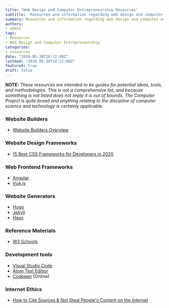 ```yaml
---
title: "Web Design and Computer Entrepreneurship Resources"
subtitle: 'Resources and information regarding web design and computer entrepreneurship.'
summary: Resources and information regarding web design and computer entrepreneurship.
authors:
- admin
tags:
- Resources
- Web Design and Computer Entrepreneurship
categories:
- resources
date: "2020-05-30T10:12:00Z"
lastmod: "2020-05-30T10:21:00Z"
featured: true
draft: false
---
```



**NOTE:** *These resources are intended to be guides for potential ideas, tools, and methodologies. This is not a comprehensive list, and because something is not listed does not imply it is out of bounds. The Computer Project is quite broad and anything relating to the discipline of computer science and technology is certainly applicable.*

### Website Builders

* [Website Builders Overview](https://www.cnet.com/news/best-website-builder-for-2020-wix-squarespace/)

### Website Design Frameworks

* [15 Best CSS Frameworks for Developers in 2020](https://www.mockplus.com/blog/post/css-framework)

### Web Frontend Frameworks

* [Angular](https://angular.io/)
* [Vue.js](https://vuejs.org/)

### Website Generators

* [Hugo](https://gohugo.io/)
* [Jekyll](https://jekyllrb.com/)
* [Hexo](https://hexo.io/)

### Reference Materials

* [W3 Schools](https://www.w3schools.com/)

### Development tools

* [Visual Studio Code](https://code.visualstudio.com/)
* [Atom Text Editior](https://atom.io/)
* [Codepen](https://codepen.io/) (Online)

### Internet Ethics

* [How to Cite Sources & Not Steal People's Content on the Internet](https://blog.hubspot.com/blog/tabid/6307/bid/33098/how-not-to-steal-people-s-content-on-the-web.aspx)
